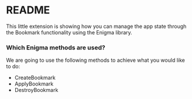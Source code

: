 # README #

This little extension is showing how you can manage the app state through the Bookmark functionality using the Enigma library.

### Which Enigma methods are used? ###

We are going to use the following methods to achieve what you would like to do:

* CreateBookmark
* ApplyBookmark
* DestroyBookmark
